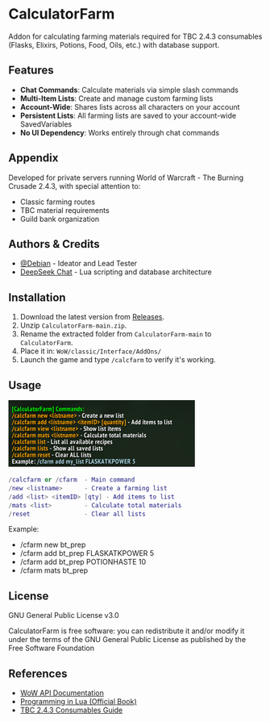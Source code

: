 # CalculatorFarm

Addon for calculating farming materials required for TBC 2.4.3 consumables (Flasks, Elixirs, Potions, Food, Oils, etc.) with database support.

## Features

- **Chat Commands**:    Calculate materials via simple slash commands
- **Multi-Item Lists**: Create and manage custom farming lists
- **Account-Wide**:     Shares lists across all characters on your account
- **Persistent Lists**: All farming lists are saved to your account-wide SavedVariables
- **No UI Dependency**: Works entirely through chat commands

## Appendix

Developed for private servers running World of Warcraft - The Burning Crusade 2.4.3, with special attention to:
- Classic farming routes
- TBC material requirements
- Guild bank organization

## Authors & Credits
- [@Debian](https://github.com/debian-shamy) - Ideator and Lead Tester
- [DeepSeek Chat](https://deepseek.com) - Lua scripting and database architecture

## Installation

1. Download the latest version from [Releases](https://github.com/debian-shamy/CalculatorFarm.git).
2. Unzip `CalculatorFarm-main.zip`.
3. Rename the extracted folder from `CalculatorFarm-main` to `CalculatorFarm`.
4. Place it in: `WoW/classic/Interface/AddOns/`
5. Launch the game and type `/calcfarm` to verify it's working.

## Usage

![CalculatorFarm Commands](print_CalculatorFarm.png)  

```lua
/calcfarm or /cfarm  - Main command
/new <listname>      - Create a farming list
/add <list> <itemID> [qty] - Add items to list
/mats <list>         - Calculate total materials
/reset               - Clear all lists
```

Example:

* /cfarm new bt_prep
* /cfarm add bt_prep FLASKATKPOWER 5
* /cfarm add bt_prep POTIONHASTE 10
* /cfarm mats bt_prep

## License

GNU General Public License v3.0

CalculatorFarm is free software: you can redistribute it and/or modify it under the terms of the GNU General Public License as published by the Free Software Foundation

## References

- [WoW API Documentation](https://warcraft.wiki.gg/wiki/World_of_Warcraft_API)
- [Programming in Lua (Official Book)](https://www.amazon.com.br/Programando-em-Lua-Roberto-Ierusalimschy/dp/8521626991)
- [TBC 2.4.3 Consumables Guide](https://www.wowhead.com/tbc/items/consumables)
